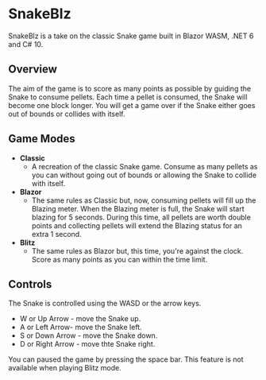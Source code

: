 # SnakeBlz
SnakeBlz is a take on the classic Snake game built in Blazor WASM, .NET 6 and C# 10.

## Overview

The aim of the game is to score as many points as possible by guiding the Snake to consume pellets. Each time a pellet is consumed, the Snake will become one block longer.
You will get a game over if the Snake either goes out of bounds or collides with itself.


## Game Modes

- **Classic**
  - A recreation of the classic Snake game. Consume as many pellets as you can without going out of bounds or allowing the Snake to collide with itself.
- **Blazor**
  - The same rules as Classic but, now, consuming pellets will fill up the Blazing meter. When the Blazing meter is full, the Snake will start blazing for 5 seconds. During this time, all pellets are worth double points and collecting pellets will extend the Blazing status for an extra 1 second.
- **Blitz**
  - The same rules as Blazor but, this time, you're against the clock. Score as many points as you can within the time limit.

## Controls

The Snake is controlled using the WASD or the arrow keys.

- W or Up Arrow - move the Snake up.
- A or Left Arrow- move the Snake left.
- S or Down Arrow - move the Snake down.
- D or Right Arrow - move thte Snake right.

You can paused the game by pressing the space bar. This feature is not available when playing Blitz mode.


